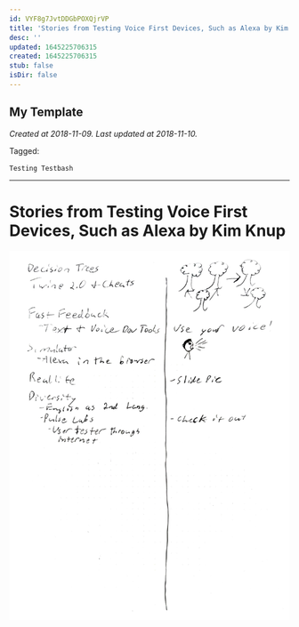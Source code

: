 ```yaml
---
id: VYF8g7JvtDDGbPOXQjrVP
title: 'Stories from Testing Voice First Devices, Such as Alexa by Kim Knup 1'
desc: ''
updated: 1645225706315
created: 1645225706315
stub: false
isDir: false
---
```

My Template
---

_Created at 2018-11-09._
_Last updated at 2018-11-10._



Tagged: 
```
Testing Testbash
```


---

# Stories from Testing Voice First Devices, Such as Alexa by Kim Knup


![RB 2018-11-0910.jpg](assets/RB-2018-11-0910.jpg)

